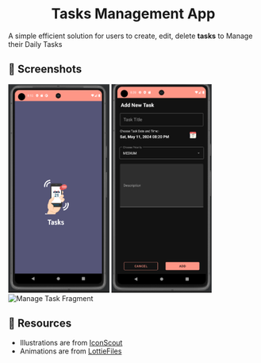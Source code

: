 <h1 align="center"> 
    <b> Tasks Management App</b> 
</h1>


A simple efficient solution for users to create, edit, delete **tasks** to Manage their Daily Tasks


## 📱 Screenshots

<div style="display:inline; align:center;">
    <img src="/photos/home.png" alt="Main Screen Dark" height="420px">
    
</div>

<div style="display:inline; align:center;">
    <img src="/photos/task.png" alt="Manage Task Fragment" height="420px">
     <img src="/photos/task_home.png" alt="Manage Task Fragment" height="420px">
    
</div>






## 🔗 Resources

- Illustrations are from [IconScout](https://iconscout.com/)
- Animations are from [LottieFiles](https://lottiefiles.com/)

